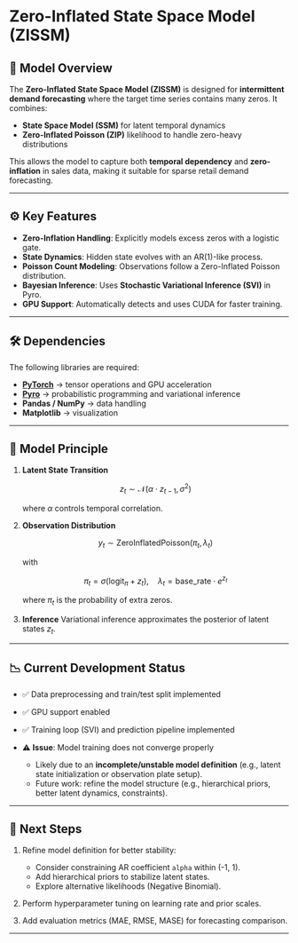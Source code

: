 # Zero-Inflated State Space Model (ZISSM)

## 📌 Model Overview

The **Zero-Inflated State Space Model (ZISSM)** is designed for **intermittent demand forecasting** where the target time series contains many zeros.
It combines:

* **State Space Model (SSM)** for latent temporal dynamics
* **Zero-Inflated Poisson (ZIP)** likelihood to handle zero-heavy distributions

This allows the model to capture both **temporal dependency** and **zero-inflation** in sales data, making it suitable for sparse retail demand forecasting.

---

## ⚙️ Key Features

* **Zero-Inflation Handling**: Explicitly models excess zeros with a logistic gate.
* **State Dynamics**: Hidden state evolves with an AR(1)-like process.
* **Poisson Count Modeling**: Observations follow a Zero-Inflated Poisson distribution.
* **Bayesian Inference**: Uses **Stochastic Variational Inference (SVI)** in Pyro.
* **GPU Support**: Automatically detects and uses CUDA for faster training.

---

## 🛠️ Dependencies

The following libraries are required:

* **[PyTorch](https://pytorch.org/)** → tensor operations and GPU acceleration
* **[Pyro](https://pyro.ai/)** → probabilistic programming and variational inference
* **Pandas / NumPy** → data handling
* **Matplotlib** → visualization

---

## 🧩 Model Principle

1. **Latent State Transition**

   $$
   z_t \sim \mathcal{N}(\alpha \cdot z_{t-1}, \sigma^2)
   $$

   where $\alpha$ controls temporal correlation.

2. **Observation Distribution**

   $$
   y_t \sim \text{ZeroInflatedPoisson}(\pi_t, \lambda_t)
   $$

   with

   $$
   \pi_t = \sigma(\text{logit}_\pi + z_t), \quad \lambda_t = \text{base\_rate} \cdot e^{z_t}
   $$

   where $\pi_t$ is the probability of extra zeros.

3. **Inference**
   Variational inference approximates the posterior of latent states $z_t$.

---

## 📉 Current Development Status

* ✅ Data preprocessing and train/test split implemented
* ✅ GPU support enabled
* ✅ Training loop (SVI) and prediction pipeline implemented
* ⚠️ **Issue**: Model training does not converge properly

  * Likely due to an **incomplete/unstable model definition** (e.g., latent state initialization or observation plate setup).
  * Future work: refine the model structure (e.g., hierarchical priors, better latent dynamics, constraints).

---

## 🚀 Next Steps

1. Refine model definition for better stability:

   * Consider constraining AR coefficient `alpha` within (-1, 1).
   * Add hierarchical priors to stabilize latent states.
   * Explore alternative likelihoods (Negative Binomial).
2. Perform hyperparameter tuning on learning rate and prior scales.
3. Add evaluation metrics (MAE, RMSE, MASE) for forecasting comparison.

---